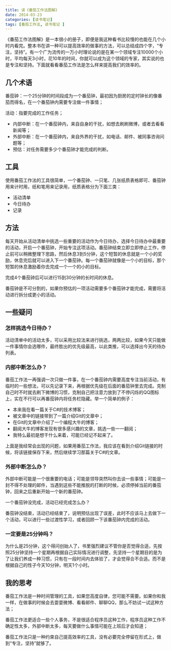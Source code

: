 ```yaml
---
title: 读《番茄工作法图解》
date: 2014-03-23
categories: [读书笔记]
tags: [番茄工作法, 读书笔记 ]
---
```


《番茄工作法图解》是一本很小的册子，即便是我这种看书比较慢的也能在几个小时内看完。整本书在讲一种可以提高效率的做事的方法，可以总结成四个字，“专注，坚持”。有一个广为流传的一万小时理论说的是在某一个领域专注10000个小时，平均每天3小时，花10年的时间，你就可以成为这个领域的专家，其实说的也是专注和坚持。下面就看看番茄工作法是怎么样来提高我们的效率的。

## 几个术语

番茄钟：一个25分钟的时间段成为一个番茄钟，最初因为厨房的定时钟长的像番茄而得名，在一个番茄钟内需要专注做一件事情；

活动：指要完成的工作任务；

* 内部中断：在一个番茄钟内，来自自身的干扰，如想去刷刷微博，或者去看看新闻等；
* 外部中断：在一个番茄钟内，来自外界的干扰，如电话、邮件、被同事咨询问题等；
* 预估：对任务需要多少个番茄钟才能完成的判断。

## 工具

使用番茄工作法的工具很简单，一个番茄钟、一只笔、几张纸质表格即可、番茄钟用来计时用，纸和笔用来记录用，纸质表格分为下面三类：

* 活动清单
* 今日待办
* 记录

## 方法

每天开始从活动清单中挑选一些重要的活动作为今日待办，选择今日待办中最重要的活动，开启一个番茄钟，开始专注这项活动。番茄钟结束立即立即停止工作，停止前可以稍微整理下思路，然后休息3到5分钟，这个短暂的休息就是一个小的奖励，休息完后就可以进入下一个番茄钟。每一个番茄钟就像是一个小的目标，那个短暂的休息激励着你去完成一个一个的小的目标。

完成4个番茄钟后可以进行15到30分钟的长时间的休息。

番茄钟是不可分割的，如果你预估的一项活动需要多个番茄钟才能完成，需要将活动进行拆分成更小的活动。

## 一些疑问

### 怎样挑选今日待办？

活动清单中的活动太多，可以采用比较法来进行挑选，两两比较，如果今天只能做一件事情你会选哪件，最终胜出的优先级最高，以此类推，可以选择出今天的待办列表。

### 内部中断怎么办？

番茄工作法一再强调一次只做一件事，在一个番茄钟内需要高度专注当前活动，有临时的一些想法，可以先记录下来，再根据优先级在后面的番茄钟里去完成。克制自己时不时就去刷下微博的习惯，克制自己把注意力放到了不停闪烁的QQ图标上，实在不行可以再番茄钟内将任务栏隐藏。举一个简单的例子：

* 本来我在看一篇关于C#的技术博客；
* 被文章中的链接带到了一篇介绍Git的文章中；
* 在Git的文章中介绍了一个编程大牛的博客；
* 翻阅大牛的博客发现有很多感兴趣的文章，挑选一些一一翻阅；
* 我特么最初是想干什么来着，可能已经记不起来了。

上面是我经常会出现的问题，如果用番茄工作法，我应该在看到介绍Git链接的时候，将该链接保存下来，然后继续学习那篇关于C#的文章。

### 外部中断怎么办？

外部中断可能是一个很重要的电话；可能是领导突然叫你去谈一些事情；可能是一封不得不处理的邮件，当遇到这些不能推脱的打断的时候，必须停掉当前的番茄钟，回来之后重新开始一个新的番茄钟。

一个番茄钟没完成，活动已经完成怎么办？

番茄钟没结束，活动已经结束了，说明预估出现了误差，此时不应该马上去做下一个活动，可以进行一些过渡性学习，或者回顾一下该番茄钟内完成的活动。

### 一定要是25分钟吗？

为什么是25分钟，这个得问创始人了，书里强烈建议不管你是否觉得合适，先按照25分钟坚持一个星期再根据自己实际情况进行调整，先坚持一个星期目的是为了让我们养成一种习惯，只有在一段时间内去体验了，才会觉得合不合适。而不是根据自己的性子今天10分钟，明天1个小时。

## 我的思考

番茄工作法是一种时间管理的工具，如果您高度自律，您可能不需要。如果你和我一样，在做事的时候会去耍耍微博、看看邮件、聊聊QQ，那么不妨试一试这种方法；

番茄工作法更适合一些个人事务，不是很适合程序员这种工作，程序员这种工作不确定性太多，外部中断太多，每天要做什么事情可能在上班后才会知道；

番茄工作法只是一种约束自己提高效率的工具，没有必要完全停留在形式上，做到“专注，坚持”就够了。


